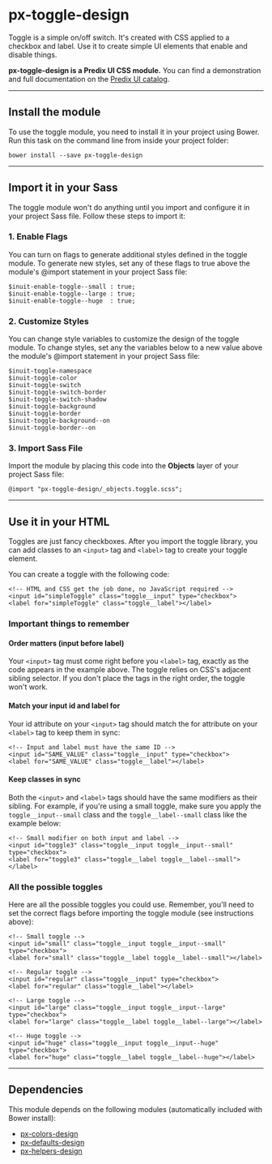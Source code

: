 # px-toggle-design

Toggle is a simple on/off switch. It's created with CSS applied to a checkbox and label. Use it to create simple UI elements that enable and disable things.

**px-toggle-design is a Predix UI CSS module.** You can find a demonstration and full documentation on the [Predix UI catalog](https://predixdev.github.io/predix-ui/?show=px-login&type=component]).

------------------

## Install the module

To use the toggle module, you need to install it in your project using Bower. Run this task on the command line from inside your project folder:

```
bower install --save px-toggle-design
```

------------------

## Import it in your Sass

The toggle module won't do anything until you import and configure it in your project Sass file. Follow these steps to import it:

### 1. Enable Flags

You can turn on flags to generate additional styles defined in the toggle module. To generate new styles, set any of these flags to true above the module's @import statement in your project Sass file:

```
$inuit-enable-toggle--small : true;
$inuit-enable-toggle--large : true;
$inuit-enable-toggle--huge  : true;
```

### 2. Customize Styles

You can change style variables to customize the design of the toggle module. To change styles, set any the variables below to a new value above the module's @import statement in your project Sass file:

```
$inuit-toggle-namespace
$inuit-toggle-color
$inuit-toggle-switch
$inuit-toggle-switch-border
$inuit-toggle-switch-shadow
$inuit-toggle-background
$inuit-toggle-border
$inuit-toggle-background--on
$inuit-toggle-border--on
```

### 3. Import Sass File

Import the module by placing this code into the **Objects** layer of your project Sass file:

```
@import "px-toggle-design/_objects.toggle.scss";
```

------------------

## Use it in your HTML

Toggles are just fancy checkboxes. After you import the toggle library, you can add classes to an `<input>` tag and `<label>` tag to create your toggle element.

You can create a toggle with the following code:

```
<!-- HTML and CSS get the job done, no JavaScript required -->
<input id="simpleToggle" class="toggle__input" type="checkbox">
<label for="simpleToggle" class="toggle__label"></label>
```

### Important things to remember

#### Order matters (input before label)

Your `<input>` tag must come right before you `<label>` tag, exactly as the code appears in the example above. The toggle relies on CSS's adjacent sibling selector. If you don't place the tags in the right order, the toggle won't work.

#### Match your input id and label for

Your id attribute on your `<input>` tag should match the for attribute on your `<label>` tag to keep them in sync:

```
<!-- Input and label must have the same ID -->
<input id="SAME_VALUE" class="toggle__input" type="checkbox">
<label for="SAME_VALUE" class="toggle__label"></label>
```

#### Keep classes in sync

Both the `<input>` and `<label>` tags should have the same modifiers as their sibling. For example, if you're using a small toggle, make sure you apply the `toggle__input--small` class and the `toggle__label--small` class like the example below:

```
<!-- Small modifier on both input and label -->
<input id="toggle3" class="toggle__input toggle__input--small" type="checkbox">
<label for="toggle3" class="toggle__label toggle__label--small"></label>
```

### All the possible toggles

Here are all the possible toggles you could use. Remember, you'll need to set the correct flags before importing the toggle module (see instructions above):

```
<!-- Small toggle -->
<input id="small" class="toggle__input toggle__input--small" type="checkbox">
<label for="small" class="toggle__label toggle__label--small"></label>

<!-- Regular toggle -->
<input id="regular" class="toggle__input" type="checkbox">
<label for="regular" class="toggle__label"></label>

<!-- Large toggle -->
<input id="large" class="toggle__input toggle__input--large" type="checkbox">
<label for="large" class="toggle__label toggle__label--large"></label>

<!-- Huge toggle -->
<input id="huge" class="toggle__input toggle__input--huge" type="checkbox">
<label for="huge" class="toggle__label toggle__label--huge"></label>
```

------------------

## Dependencies
This module depends on the following modules (automatically included with Bower install):

* [px-colors-design](https://github.com/PredixDev/px-colors-design)
* [px-defaults-design](https://github.com/PredixDev/px-defaults-design)
* [px-helpers-design](https://github.com/PredixDev/px-helpers-design)
